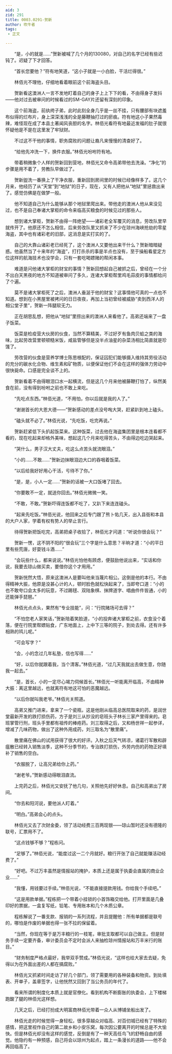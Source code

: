 ```yaml
---
aid: 3
zid: 291
title: 0003.0291-贺新
author: 吹牛者
tags: 
 - 正文

---
```




　　“是，小的就是……”贺新被喊了几个月的130080，对自己的名字已经有些迟钝了。迟疑了下才回答。

　　“首长您要他？”符有地笑道，“这小子就是一小白脸，干活烂得很。”

　　林佰光不理他，仔细地看着眼前这个前海盗头目。

　　贺新看这澳洲人一言不发地盯着自己的身子上上下下的看，不由得身子发抖——他对过去被审问的时候看过的SM-GAY片还留有深刻的印象。

　　这个前海盗，前纨绔子弟，此时此刻全身几乎是一丝不挂，只有腰部有块遮羞布似得的烂布片，身上深深浅浅的全是藤鞭抽打过的瘀痕。符有地这小子果然毒辣，难怪现在成了本县土著闻风丧胆的名字。林佰光看符有地最近发福的肚子就很怀疑他是不是在这里发了牢狱财。

　　不过这不干他的事情，职务腐败的问题让裔凡来慢慢的清查好了。

　　“给他先冲洗一下，换件衣服。”林佰光吩咐符有地。

　　带着稍微象个人样的贺新回到营地，林佰光又命令高弟带他去洗澡。“净化”的步骤是用不着了，劳教队早做过了。

　　贺新盥洗一番换上了干净衣服，重新回到房间里的时候已经像样多了。这几个月来，他经历了从“天堂”到“地狱”的日子，现在，又有人把他从“地狱”里拯救出来了。感觉仿佛是在做梦一般。

　　他不知道自己为什么能够从那个地狱里爬出来。带他走的澳洲人他从来没见过，也不是自己奉诸大掌柜的命令来临高买粮食的时候见过的那些人。

　　想到诸大掌柜，贺新不由得一阵绝望——诸彩老全军覆灭的消息，劳改队里早就传开了。他原还不怎么相信，后来劳改队里又抓来了不少在琼州海峡抢劫的零星海盗，其中也有诸彩老的旧部，这消息是实打实的了。

　　自己的大靠山诸彩老已经死了，这个澳洲人又要他出来干什么？贺新暗暗疑惑。他虽然当了十来年的“海盗”，打打杀杀的事是半点也没有，至于操船看星定方位这样的航海技术也没学会，只有一套吃喝嫖赌的帮闲本事。

　　难道是问他诸大掌柜的财宝的事情？贺新回想起自己被抓之后，曾经在一个分不出白天黑夜的地方不知道被审问了多久，连诸大掌柜帮里鸡毛蒜皮的事情都给问了个遍。

　　莫不是诸大掌柜死了之后，澳洲人垂涎于他的财宝？这事情他可真的一点也不知道。想到在小黑屋里被拷问的日日夜夜，再加上当初曾经被威胁“卖到西洋人的相公堂子里”，贺新一阵腿软无力。

　　正在胡思乱想，把他从“地狱”里捞出来的澳洲人来看他了。高弟还端来了一盘子饭菜。

　　饭菜是检疫营大伙房的伙食，当然不算精美，不过好歹有鱼肉贝蛤之类的海味，比起劳改营里顿顿糙米饭，咸盐管够但是没半点油星的杂菜汤相比简直就是珍馐了。

　　劳改营的伙食是营养学博士陈思根配的，保证囚犯们能够摄入维持其劳役活动的充分的碳水化合物、维生素和矿物质，以便保证他们不会在这样的强体力劳动中很快毙命。口感是完全谈不上的。

　　贺新看着不由得眼泪口水一起横流，但是这几个月来他被藤鞭打怕了，纵然美食在前，没有得到吩咐之前也不敢上来吃。

　　“先吃点东西。”林佰光道，“不用怕，你以后就是我的人了。”

　　“谢谢首长的大恩大德——”贺新感动的差点没号啕大哭，赶紧趴到地上磕头。

　　“磕头就不必了。”林佰光说，“先吃饭，吃完再说。”

　　贺新赶紧低下头扒起饭菜来。这种饭菜，过去他在海盗集团里是根本连看都不看的，现在吃起来却格外美味，想起这几个月来吃得苦头，不由得边吃边哭起来。

　　“哭什么，男子汉大丈夫，吃这么点苦头就流眼泪。”

　　“小的……不敢……”贺新边抹眼泪边大口的吞咽着饭菜。

　　“以后给我好好用心干活，亏待不了你。”

　　“是，是，小人一定……”贺新的话被一大口饭堵了回去。

　　“你要敢不一定，就送你回去。”林佰光微微一笑。

　　“不敢，不敢。”贺新吓得连饭都不吃了，又趴下来连连磕头。

　　“起来先吃饭。”林佰光说，他回来之后专门跟了熊卜佑几天，出入县衙和本县的大户人家，学着有权有势人的举止言行。

　　待得贺新把饭吃完，高弟把桌子收拾了，林佰光才问道：“听说你很会玩？”

　　贺新一愣，这不阴不阳的“很会玩”三个字是什么意思？半晌才道：“小的平日里有些荒唐，好耍钱斗酒……”

　　“会玩些什么，都来说说。”林佰光怕他有顾虑，便鼓励他说出来，“实话和你说，我要去琼山做买卖，要借你这个才用用。”

　　贺新恍然大悟，原来这澳洲人是要叫他来当蔑片相公。这倒是他的本行。不由得精神大振，他原是没甚心计的人，顿时脸色就松快起来了，当即夸口道：“小的也不敢夸口会太多的玩意，不过踢毬、双陆象棋、抹牌道字、唱曲件件皆通，小的还能弹手琵琶。”

　　林佰光点点头，果然有“专业技能”，问：“行院赌场可去得？”

　　“不怕您老人家笑话，”贺新陪着笑脸道，“小的投奔诸大掌柜之前，衣食没个着落，便在行院里帮嫖贴食，广东地面上，上中下三等的院子，到处去得。还有许多相熟的鸨儿呢。”

　　“可会写字？”

　　“会，小的念过几年私塾，信也写得……”

　　“好，以后你就跟着我，当个清客。”林佰光道，“过几天我就出去做生意，你随我一起去。”

　　“是，首长，小的一定尽心竭力伺候首长。”林佰光一听能离开临高，不由精神大振：离这里越远，也就离符有地这可怕的恶魔越远。

　　“以后你就叫我老爷。”林佰光关照道。

　　高弟又推门进来，拿来了一个瓷瓶，这是他刚从临高总医院取来的药，是润世堂最新开发的跌打损伤药，方子是刘三从抄没的皂班头子林长三家产里得来的。皂班掌管行刑，班头手里都有祖传的棒疮药。刘三取得之后，又和杨世祥一起参详，增减了几味药物，做出了这种外用成药，刘三取名为“散里痛”。

　　散里痛在佛山的试用获得了很大的好评。入秋之后天气转凉，诸葛行军散和辟瘟散已经转入销售淡季，这种不分季节的，专治跌打损伤，外劳内伤的药物正好填补了销售的空白。

　　“衣服脱了，让高兄弟给你上药。”

　　“谢老爷。”贺新感动得眼泪直流。

　　上完药之后，林佰光又安抚了他几句，关照他先好好休息。自己和高弟出了房间。

　　“你去和阳河说，要他派人盯着。”

　　“明白。”高弟会心的点头。

　　林佰光又去了次财金委，领了活动经费三百两现银——琼山暂时还没有德隆的联号，汇票用不了。

　　“这点钱够不够？”程栋问。

　　“足够了。”林佰光说，“能度过这一二个月就好。粮行开张了自己就能赚活动经费了。”

　　“好吧。不过万丰虽然是情报站的掩护，本质上还是属于执委会直属的商业企业……”

　　“我懂，用钱要过手续。”林佰光说，“不能直接提款用钱。你给我个手续吧。”

　　“这是用款单据。”程栋把一个带着小挂锁的小首饰箱交给他。打开里面是几叠印好的票据，一盒复写纸，铅笔、专用账本和几个木质公章。

　　程栋解说了一番支款、报销的一系列流程，并且提醒他：所有单据都是联号的，哪怕是作废的单据也得一张不拉的保留着。

　　“当然，你现在等于是万丰粮行的一枝笔，审批支取都可以自己做主。但是财务手续一定要齐备，审计委员会不定时会派人来抽检琼州情报站和万丰米行的账目。”

　　“财务制度严格点最好，我举双手赞成。”林佰光说，“这样也给大家去去疑，免得以为在外面出差的人都在搞腐败。”

　　林佰光又抓紧时间走访了好几个部门，领了需要用的各种装备和物资。到处填表、开单子，盖章签字，让他恍然又回到了当公务员的年代了。

　　看来所谓的制度化本质上就是官僚化。看到机构不断膨胀的执委会，上下楼梯跑酸了腿的林佰光这样想。

　　几天之后，已经打扮成大明富商林佰光带着一众人从博铺坐船出发了。

　　林佰光走的时候觉得一身轻松，很多穿越众对临高、对百仞城已经有了特殊的感情，把这里视作自己的第二故乡和小安乐窝，每次因公要离开的时候总是不大愉快。但是林佰光却没有这样的感觉，反倒是有了一种天高任鸟飞的舒畅自由的感觉。他隐约有一种预感，自己将会以琼州为起点，踏上一条漫长的道路——他不会再回临高了。


